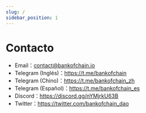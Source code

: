 ```yaml
---
slug: /
sidebar_position: 1
---
```


# Contacto

- Email：contact@bankofchain.io
- Telegram (Inglés)：<https://t.me/bankofchain>
- Telegram (Chino)：<https://t.me/bankofchain_zh>
- Telegram (Español)：<https://t.me/bankofchain_es>
- Discord：<https://discord.gg/nYMjrkU63B>
- Twitter：<https://twitter.com/bankofchain_dao>
